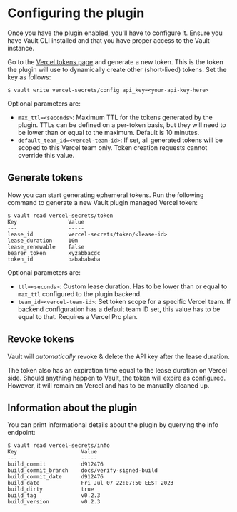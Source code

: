# Configuring the plugin

Once you have the plugin enabled, you'll have to configure it. Ensure you have Vault CLI installed and that you have proper access to the Vault instance.

Go to the [Vercel tokens page](https://vercel.com/account/tokens) and generate a new token. This is the token the plugin will use to dynamically create other (short-lived) tokens. Set the key as follows:

```
$ vault write vercel-secrets/config api_key=<your-api-key-here>
```

Optional parameters are:

- `max_ttl=<seconds>`: Maximum TTL for the tokens generated by the plugin. TTLs can be defined on a per-token basis, but they will need to be lower than or equal to the maximum. Default is 10 minutes.
- `default_team_id=<vercel-team-id>`: If set, all generated tokens will be scoped to this Vercel team only. Token creation requests cannot override this value.

## Generate tokens

Now you can start generating ephemeral tokens. Run the following command to generate a new Vault plugin managed Vercel token:

```
$ vault read vercel-secrets/token
Key                Value
---                -----
lease_id           vercel-secrets/token/<lease-id>
lease_duration     10m
lease_renewable    false
bearer_token       xyzabbacdc
token_id           bababababa
```

Optional parameters are:

- `ttl=<seconds>`: Custom lease duration. Has to be lower than or equal to `max_ttl` configured to the plugin backend.
- `team_id=<vercel-team-id>`: Set token scope for a specific Vercel team. If backend configuration has a default team ID set, this value has to be equal to that. Requires a Vercel Pro plan.

## Revoke tokens

Vault will *automatically* revoke & delete the API key after the lease duration.

The token also has an expiration time equal to the lease duration on Vercel side. Should anything happen to Vault, the token will expire as configured. However, it will remain on Vercel and has to be manually cleaned up.

## Information about the plugin

You can print informational details about the plugin by querying the info endpoint:

```
$ vault read vercel-secrets/info
Key                    Value
---                    -----
build_commit           d912476
build_commit_branch    docs/verify-signed-build
build_commit_date      d912476
build_date             Fri Jul 07 22:07:50 EEST 2023
build_dirty            true
build_tag              v0.2.3
build_version          v0.2.3
```